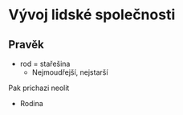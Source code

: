 # Vývoj lidské společnosti

## Pravěk

- rod = stařešina
  - Nejmoudřejší, nejstarší

Pak prichazi neolit

- Rodina
